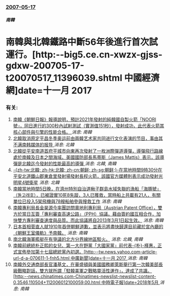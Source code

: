 ### [2007-05-17](/news/2007/05/17/index.md)

##### 南韓
# 南韓與北韓鐵路中斷56年後進行首次試運行。[http:--big5.ce.cn-xwzx-gjss-gdxw-200705-17-t20070517_11396039.shtml 中國經濟網]date=十一月 2017 




### 有关:

1. [南韓《朝鮮日報》報導說明，預計2021年發射的純韓國自製火箭「NOORI號」，同日進行的300秒內試射測試（實測值151秒），發射成功，此代表火箭其核心部件與引擎的性能合格。 ](/zh/news/2018/11/28/南韓-朝鮮日報-報導說明-預計2021年發射的純韓國自製火箭-NOORI號-同日進行的300秒內試射測試-實測值151.md) _消息: 南韓_
2. [北韓取消原定平昌冬季奥运前由兩韓艺术家共同进行文化表演的节目，事由其不满南韩媒体的报导 ](/zh/news/2018/01/29/北韓取消原定平昌冬季奥运前由兩韓艺术家共同进行文化表演的节目-事由其不满南韩媒体的报导.md) _消息: 北韓_
3. [北韓從平安南道首府平城市向東再次發射了一枚洲際彈道導彈，導彈飛行路線處於南韓及日本之間海域。美國國防部長馬蒂斯（James Mattis）表示，該導彈是北韓迄今發射的性能最高的導彈 ](/zh/news/2017/11/28/北韓從平安南道首府平城市向東再次發射了一枚洲際彈道導彈-導彈飛行路線處於南韓及日本之間海域-美國國防部長馬蒂斯-Jame.md) _消息: 北韓, 南韓_
4. [-{zh-tw:北韓; zh-hk:北韓; zh-cn:朝鲜; zh-sg:朝鲜;}-在當地時間9時30分在平安北道鐵山郡東倉里發射場發射長程火箭，該國官方媒體則表示成功發射光明星4號衛星](/zh/news/2016/02/7/zh-tw-北韓-zh-hk-北韓-zh-cn-朝鲜-zh-sg-朝鲜-在當地時間9時30分在平安北道鐵山.md) _消息: 北韓_
5. [南韓當地時間5日晚，在濟州特別自治道楸子群島水域失聯的漁船「海豚號」（돌고래호），已被證實10死8失蹤，3人已獲救，當時船上共載有21人，有關單位已投入5架飛機與78艘船舶參與搜救工作](/zh/news/2015/09/7/南韓當地時間5日晚-在濟州特別自治道楸子群島水域失聯的漁船-海豚號-돌고래호-已被證實10死8失蹤-3人已獲救-當時.md) _消息: 南韓_
6. [南韓專利局長金昊源今率團訪問奧地利專利局（Austrian Patent Office），雙方於當日互簽「專利審查高速公路」（PPH）協議。藉由簽約國互相合作，加快雙方專利審查速度與品質。而此協議將自2013年3月1日起生效。](/zh/news/2012/12/5/南韓專利局長金昊源今率團訪問奧地利專利局-Austrian-Patent-Office-雙方於當日互簽-專利審查高速公.md) _消息: 南韓_
7. [ 日本首相菅直人就1910年吞併朝鮮道歉，並表示將盡快歸還目前藏於宮內廳的《朝鮮王室儀軌》予南韓。](/zh/news/2010/08/10/日本首相菅直人就1910年吞併朝鮮道歉-並表示將盡快歸還目前藏於宮內廳的-朝鮮王室儀軌-予南韓.md) _消息: 南韓_
8. [南北韓海軍艦艇在有爭議的北方分界線地區駁火。](/zh/news/2009/11/10/南北韓海軍艦艇在有爭議的北方分界線地區駁火.md) _消息: 北韓, 南韓_
9. [南韓前總統朴正熙的女兒、第一大在野黨「大國家黨」前代表-{朴}-槿惠，正式宣佈參加第十七屆總統黨內初選。[http:--tw.news.yahoo.com-article-url-d-a-070611-1-fnh5.html 中廣新聞]date=十一月 2017 ](/zh/news/2007/06/11/南韓前總統朴正熙的女兒-第一大在野黨-大國家黨-前代表-朴-槿惠-正式宣佈參加第十七屆總統黨內初選-http.md) _消息: 南韓_
10. [南韓外交通商部長官潘基文，在華盛頓與美國國務卿萊斯舉行第一次韓美部長級戰略對話，雙方就所謂「駐韓美軍之戰略靈活性運作」，達成了共識。[http:--news.chinatimes.com-Chinatimes-newslist-newslist-content-0,3546,110504+112006012100059,00.html 中時電子報]date=2018年5月 ](/zh/news/2006/01/20/南韓外交通商部長官潘基文-在華盛頓與美國國務卿萊斯舉行第一次韓美部長級戰略對話-雙方就所謂-駐韓美軍之戰略靈活性運作.md) _消息: 南韓_
